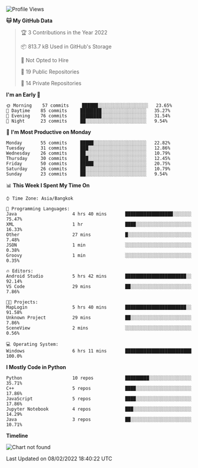 <!--START_SECTION:waka-->
![Profile Views](http://img.shields.io/badge/Profile%20Views-5-blue)

**🐱 My GitHub Data** 

> 🏆 3 Contributions in the Year 2022
 > 
> 📦 813.7 kB Used in GitHub's Storage 
 > 
> 🚫 Not Opted to Hire
 > 
> 📜 19 Public Repositories 
 > 
> 🔑 14 Private Repositories  
 > 
**I'm an Early 🐤** 

```text
🌞 Morning    57 commits     ██████░░░░░░░░░░░░░░░░░░░   23.65% 
🌆 Daytime    85 commits     ████████░░░░░░░░░░░░░░░░░   35.27% 
🌃 Evening    76 commits     ████████░░░░░░░░░░░░░░░░░   31.54% 
🌙 Night      23 commits     ██░░░░░░░░░░░░░░░░░░░░░░░   9.54%

```
📅 **I'm Most Productive on Monday** 

```text
Monday       55 commits     █████░░░░░░░░░░░░░░░░░░░░   22.82% 
Tuesday      31 commits     ███░░░░░░░░░░░░░░░░░░░░░░   12.86% 
Wednesday    26 commits     ██░░░░░░░░░░░░░░░░░░░░░░░   10.79% 
Thursday     30 commits     ███░░░░░░░░░░░░░░░░░░░░░░   12.45% 
Friday       50 commits     █████░░░░░░░░░░░░░░░░░░░░   20.75% 
Saturday     26 commits     ██░░░░░░░░░░░░░░░░░░░░░░░   10.79% 
Sunday       23 commits     ██░░░░░░░░░░░░░░░░░░░░░░░   9.54%

```


📊 **This Week I Spent My Time On** 

```text
⌚︎ Time Zone: Asia/Bangkok

💬 Programming Languages: 
Java                     4 hrs 40 mins       ██████████████████░░░░░░░   75.47% 
XML                      1 hr                ████░░░░░░░░░░░░░░░░░░░░░   16.33% 
Other                    27 mins             █░░░░░░░░░░░░░░░░░░░░░░░░   7.48% 
JSON                     1 min               ░░░░░░░░░░░░░░░░░░░░░░░░░   0.38% 
Groovy                   1 min               ░░░░░░░░░░░░░░░░░░░░░░░░░   0.35%

🔥 Editors: 
Android Studio           5 hrs 42 mins       ███████████████████████░░   92.14% 
VS Code                  29 mins             ██░░░░░░░░░░░░░░░░░░░░░░░   7.86%

🐱‍💻 Projects: 
MapLogin                 5 hrs 40 mins       ███████████████████████░░   91.58% 
Unknown Project          29 mins             ██░░░░░░░░░░░░░░░░░░░░░░░   7.86% 
SceneView                2 mins              ░░░░░░░░░░░░░░░░░░░░░░░░░   0.56%

💻 Operating System: 
Windows                  6 hrs 11 mins       █████████████████████████   100.0%

```

**I Mostly Code in Python** 

```text
Python                   10 repos            █████████░░░░░░░░░░░░░░░░   35.71% 
C++                      5 repos             ████░░░░░░░░░░░░░░░░░░░░░   17.86% 
JavaScript               5 repos             ████░░░░░░░░░░░░░░░░░░░░░   17.86% 
Jupyter Notebook         4 repos             ███░░░░░░░░░░░░░░░░░░░░░░   14.29% 
Java                     3 repos             ██░░░░░░░░░░░░░░░░░░░░░░░   10.71%

```


**Timeline**

![Chart not found](https://raw.githubusercontent.com/shigure3011/shigure3011/main/charts/bar_graph.png) 


 Last Updated on 08/02/2022 18:40:22 UTC
<!--END_SECTION:waka-->
